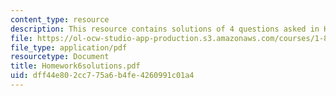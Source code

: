 ```yaml
---
content_type: resource
description: This resource contains solutions of 4 questions asked in Homework 6.
file: https://ol-ocw-studio-app-production.s3.amazonaws.com/courses/1-85-water-and-wastewater-treatment-engineering-spring-2006/dff44e802cc775a6b4fe4260991c01a4_Homework6solutions.pdf
file_type: application/pdf
resourcetype: Document
title: Homework6solutions.pdf
uid: dff44e80-2cc7-75a6-b4fe-4260991c01a4
---
```

